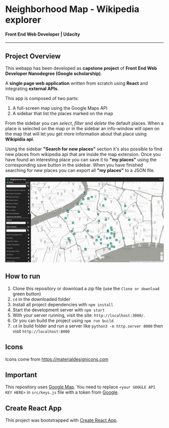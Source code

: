 # Neighborhood Map - Wikipedia explorer
#### Front End Web Developer | Udacity
---

## Project Overview

This webapp has been developed as **capstone project** of **Front End Web Developer Nanodegree (Google scholarship)**.

A **single page web application** written from scratch using **React** and integrating **external APIs**.

This app is composed of two parts:
1. A full-screen map using the Google Maps API
2. A sidebar that list the places marked on the map

From the sidebar you can *select*, *filter* and *delete* the default places. When a place is selected on the map or in the sidebar an info-window will open on the map that will let you get more information about that place using **Wikipidia api**.

Using the sidebar **"Search for new places"** section it's also possible to find new places from wikipedia api that are inside the map extension.
Once you have found an interesting place you can save it to **"my places"** using the corresponding save button in the sidebar.
When you have finished searching for new places you can export all **"my places"** to a JSON file.

![Web app screenshot](/readme_img/neighborhood_map.jpg)

## How to run
1. Clone this repository or download a zip file (use the `Clone or download` green button)
2. `cd` in the downloaded folder
3. Install all project dependencies with `npm install`
4. Start the development server with `npm start`
3. With your server running, visit the site: `http://localhost:3000/`.
4. Or you can build the project using `npm run build`
5. `cd` in build folder and run a server like `python3 -m http.server 8000` then visit `http://localhost:8000`

## Icons
Icons come from https://materialdesignicons.com

## Important
This repository uses [Google Map](https://developers.google.com/). You need to replace `<your GOOGLE API KEY HERE>` in `src/keys.js` file with a token from [Google](https://developers.google.com/maps/documentation/javascript/get-api-key/).

## Create React App
This project was bootstrapped with [Create React App](https://github.com/facebookincubator/create-react-app).
